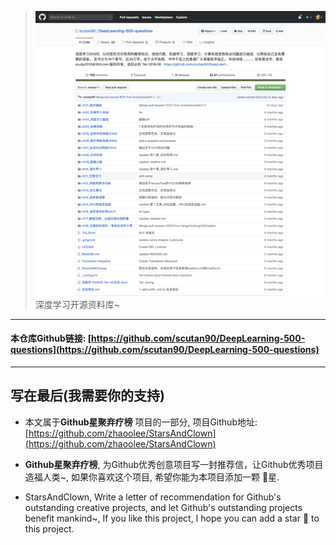 > ![](https://raw.githubusercontent.com/zhaoolee/GraphBed/master/images/eb1e8eb289a2d6996be4589455d5699e.png)
> 深度学习开源资料库~


---
#### 本仓库Github链接: [https://github.com/scutan90/DeepLearning-500-questions](https://github.com/scutan90/DeepLearning-500-questions)

---

## 写在最后(我需要你的支持)
- 本文属于**Github星聚弃疗榜** 项目的一部分, 项目Github地址: [https://github.com/zhaoolee/StarsAndClown](https://github.com/zhaoolee/StarsAndClown)

- **Github星聚弃疗榜**, 为Github优秀创意项目写一封推荐信，让Github优秀项目造福人类~, 如果你喜欢这个项目, 希望你能为本项目添加一颗 🌟星.

- StarsAndClown, Write a letter of recommendation for Github's outstanding creative projects, and let Github's outstanding projects benefit mankind~, If you like this project, I hope you can add a star 🌟 to this project.



